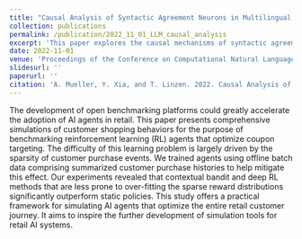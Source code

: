 ```yaml
---
title: "Causal Analysis of Syntactic Agreement Neurons in Multilingual Language Models"
collection: publications
permalink: /publication/2022_11_01_LLM_causal_analysis
excerpt: 'This paper explores the causal mechanisms of syntactic agreement in multilingual language models, revealing significant findings on neuron overlap and sensitivity to syntactic structures.'
date: 2022-11-01
venue: 'Proceedings of the Conference on Computational Natural Language Learning (CoNLL)'
slidesurl: ''
paperurl: ''
citation: 'A. Mueller, Y. Xia, and T. Linzen. 2022. Causal Analysis of Syntactic Agreement Neurons in Multilingual Language Models. In Proceedings of the 26th Conference on Computational Natural Language Learning (CoNLL), pages 95–109. Association for Computational Linguistics.'
---
```


The development of open benchmarking platforms could greatly accelerate the adoption of AI agents in retail. This paper presents comprehensive simulations of customer shopping behaviors for the purpose of benchmarking reinforcement learning (RL) agents that optimize coupon targeting. The difficulty of this learning problem is largely driven by the sparsity of customer purchase events. We trained agents using offline batch data comprising summarized customer purchase histories to help mitigate this effect. Our experiments revealed that contextual bandit and deep RL methods that are less prone to over-fitting the sparse reward distributions significantly outperform static policies. This study offers a practical framework for simulating AI agents that optimize the entire retail customer journey. It aims to inspire the further development of simulation tools for retail AI systems.